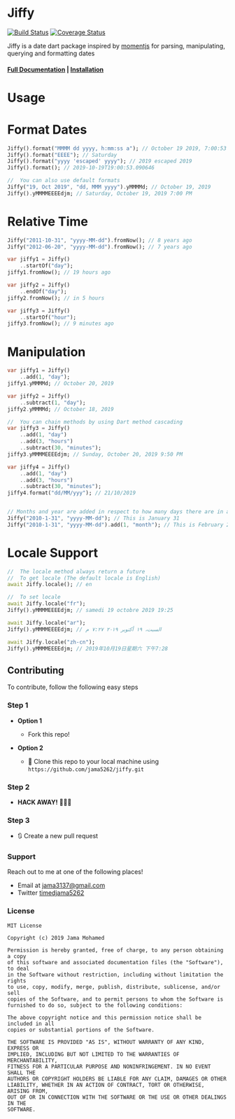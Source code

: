 # Jiffy

[![Build Status](https://travis-ci.org/jama5262/jiffy.svg?branch=develop)](https://travis-ci.org/jama5262/jiffy)
[![Coverage Status](https://coveralls.io/repos/github/jama5262/jiffy/badge.svg?branch=develop)](https://coveralls.io/github/jama5262/jiffy?branch=develop)

Jiffy is a date dart package inspired by [momentjs](https://momentjs.com/) for parsing, manipulating, querying and formatting dates

#### [Full Documentation](https://github.com/jama5262/jiffy/tree/setup-readme/docs) | [Installation]()

# Usage

# Format Dates
```dart
Jiffy().format("MMMM dd yyyy, h:mm:ss a"); // October 19 2019, 7:00:53 PM
Jiffy().format("EEEE"); // Saturday
Jiffy().format("yyyy 'escaped' yyyy"); // 2019 escaped 2019
Jiffy().format(); // 2019-10-19T19:00:53.090646

//  You can also use default formats
Jiffy("19, Oct 2019", "dd, MMM yyyy").yMMMMd; // October 19, 2019
Jiffy().yMMMMEEEEdjm; // Saturday, October 19, 2019 7:00 PM
```

# Relative Time
```dart
Jiffy("2011-10-31", "yyyy-MM-dd").fromNow(); // 8 years ago
Jiffy("2012-06-20", "yyyy-MM-dd").fromNow(); // 7 years ago

var jiffy1 = Jiffy()
    ..startOf("day");
jiffy1.fromNow(); // 19 hours ago

var jiffy2 = Jiffy()
    ..endOf("day");
jiffy2.fromNow(); // in 5 hours

var jiffy3 = Jiffy()
    ..startOf("hour");
jiffy3.fromNow(); // 9 minutes ago
```

# Manipulation

```dart
var jiffy1 = Jiffy()
    ..add(1, "day");
jiffy1.yMMMMd; // October 20, 2019

var jiffy2 = Jiffy()
    ..subtract(1, "day");
jiffy2.yMMMMd; // October 18, 2019

//  You can chain methods by using Dart method cascading
var jiffy3 = Jiffy()
    ..add(1, "day")
    ..add(3, "hours")
    ..subtract(30, "minutes");
jiffy3.yMMMMEEEEdjm; // Sunday, October 20, 2019 9:50 PM

var jiffy4 = Jiffy()
    ..add(1, "day")
    ..add(3, "hours")
    ..subtract(30, "minutes");
jiffy4.format("dd/MM/yyy"); // 21/10/2019


// Months and year are added in respect to how many days there are in a months and if is a year is a leap year
Jiffy("2010-1-31", "yyyy-MM-dd"); // This is January 31
Jiffy("2010-1-31", "yyyy-MM-dd").add(1, "month"); // This is February 28
```

# Locale Support
```dart
//  The locale method always return a future
//  To get locale (The default locale is English)
await Jiffy.locale(); // en

//  To set locale
await Jiffy.locale("fr");
Jiffy().yMMMMEEEEdjm; // samedi 19 octobre 2019 19:25

await Jiffy.locale("ar");
Jiffy().yMMMMEEEEdjm; // السبت، ١٩ أكتوبر ٢٠١٩ ٧:٢٧ م

await Jiffy.locale("zh-cn");
Jiffy().yMMMMEEEEdjm; // 2019年10月19日星期六 下午7:28
```

## Contributing

To contribute, follow the following easy steps

### Step 1

- **Option 1**
    - Fork this repo!

- **Option 2**
    - 👯 Clone this repo to your local machine using `https://github.com/jama5262/jiffy.git`

### Step 2

- **HACK AWAY!** 🔨🔨🔨

### Step 3

- 🔃 Create a new pull request

### Support

Reach out to me at one of the following places!

- Email at jama3137@gmail.com
- Twitter [timedjama5262](https://twitter.com/timedjama5262)

### License

```
MIT License

Copyright (c) 2019 Jama Mohamed

Permission is hereby granted, free of charge, to any person obtaining a copy
of this software and associated documentation files (the "Software"), to deal
in the Software without restriction, including without limitation the rights
to use, copy, modify, merge, publish, distribute, sublicense, and/or sell
copies of the Software, and to permit persons to whom the Software is
furnished to do so, subject to the following conditions:

The above copyright notice and this permission notice shall be included in all
copies or substantial portions of the Software.

THE SOFTWARE IS PROVIDED "AS IS", WITHOUT WARRANTY OF ANY KIND, EXPRESS OR
IMPLIED, INCLUDING BUT NOT LIMITED TO THE WARRANTIES OF MERCHANTABILITY,
FITNESS FOR A PARTICULAR PURPOSE AND NONINFRINGEMENT. IN NO EVENT SHALL THE
AUTHORS OR COPYRIGHT HOLDERS BE LIABLE FOR ANY CLAIM, DAMAGES OR OTHER
LIABILITY, WHETHER IN AN ACTION OF CONTRACT, TORT OR OTHERWISE, ARISING FROM,
OUT OF OR IN CONNECTION WITH THE SOFTWARE OR THE USE OR OTHER DEALINGS IN THE
SOFTWARE.
```
